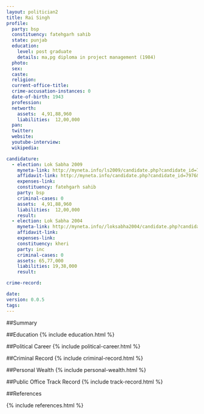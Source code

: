 ```yaml
---
layout: politician2
title: Rai Singh
profile: 
  party: bsp
  constituency: fatehgarh sahib
  state: punjab
  education: 
    level: post graduate
    details: ma,pg diploma in project management (1984)
  photo: 
  sex: 
  caste: 
  religion: 
  current-office-title: 
  crime-accusation-instances: 0
  date-of-birth: 1943
  profession: 
  networth: 
    assets:  4,91,88,960
    liabilities:  12,00,000
  pan: 
  twitter: 
  website: 
  youtube-interview: 
  wikipedia: 

candidature: 
  - election: Lok Sabha 2009
    myneta-link: http://myneta.info/ls2009/candidate.php?candidate_id=7976
    affidavit-link: http://myneta.info/candidate.php?candidate_id=7976&scan=original
    expenses-link: 
    constituency: fatehgarh sahib 
    party: bsp
    criminal-cases: 0
    assets:  4,91,88,960
    liabilities:  12,00,000
    result:  
  - election: Lok Sabha 2004
    myneta-link: http://myneta.info//loksabha2004/candidate.php?candidate_id=4560
    affidavit-link: 
    expenses-link: 
    constituency: kheri 
    party: inc
    criminal-cases: 0
    assets: 65,77,000
    liabilities: 19,38,000
    result:  

crime-record: 

date: 
version: 0.0.5
tags: 
---
```

##Summary


##Education
{% include education.html %}


##Political Career
{% include political-career.html %}


##Criminal Record
{% include criminal-record.html %}


##Personal Wealth
{% include personal-wealth.html %}


##Public Office Track Record
{% include track-record.html %}


##References


{% include references.html %}